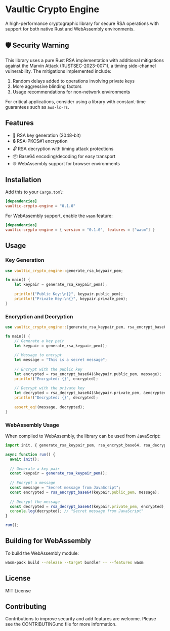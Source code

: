 # Vaultic Crypto Engine

A high-performance cryptographic library for secure RSA operations with support for both native Rust and WebAssembly environments.

## 🛡️ Security Warning

This library uses a pure Rust RSA implementation with additional mitigations against the Marvin Attack (RUSTSEC-2023-0071), a timing side-channel vulnerability. The mitigations implemented include:

1. Random delays added to operations involving private keys
2. More aggressive blinding factors
3. Usage recommendations for non-network environments

For critical applications, consider using a library with constant-time guarantees such as `aws-lc-rs`.

## Features

- 🔑 RSA key generation (2048-bit)
- 🔒 RSA-PKCS#1 encryption
- 🔓 RSA decryption with timing attack protections
- 📦 Base64 encoding/decoding for easy transport
- 🌐 WebAssembly support for browser environments

## Installation

Add this to your `Cargo.toml`:

```toml
[dependencies]
vaultic-crypto-engine = "0.1.0"
```

For WebAssembly support, enable the `wasm` feature:

```toml
[dependencies]
vaultic-crypto-engine = { version = "0.1.0", features = ["wasm"] }
```

## Usage

### Key Generation

```rust
use vaultic_crypto_engine::generate_rsa_keypair_pem;

fn main() {
    let keypair = generate_rsa_keypair_pem();
    
    println!("Public Key:\n{}", keypair.public_pem);
    println!("Private Key:\n{}", keypair.private_pem);
}
```

### Encryption and Decryption

```rust
use vaultic_crypto_engine::{generate_rsa_keypair_pem, rsa_encrypt_base64, rsa_decrypt_base64};

fn main() {
    // Generate a key pair
    let keypair = generate_rsa_keypair_pem();
    
    // Message to encrypt
    let message = "This is a secret message";
    
    // Encrypt with the public key
    let encrypted = rsa_encrypt_base64(&keypair.public_pem, message);
    println!("Encrypted: {}", encrypted);
    
    // Decrypt with the private key
    let decrypted = rsa_decrypt_base64(&keypair.private_pem, &encrypted);
    println!("Decrypted: {}", decrypted);
    
    assert_eq!(message, decrypted);
}
```

### WebAssembly Usage

When compiled to WebAssembly, the library can be used from JavaScript:

```javascript
import init, { generate_rsa_keypair_pem, rsa_encrypt_base64, rsa_decrypt_base64 } from 'vaultic-crypto-engine';

async function run() {
  await init();
  
  // Generate a key pair
  const keypair = generate_rsa_keypair_pem();
  
  // Encrypt a message
  const message = "Secret message from JavaScript";
  const encrypted = rsa_encrypt_base64(keypair.public_pem, message);
  
  // Decrypt the message
  const decrypted = rsa_decrypt_base64(keypair.private_pem, encrypted);
  console.log(decrypted); // "Secret message from JavaScript"
}

run();
```

## Building for WebAssembly

To build the WebAssembly module:

```bash
wasm-pack build --release --target bundler -- --features wasm
```

## License

MIT License

## Contributing

Contributions to improve security and add features are welcome. Please see the CONTRIBUTING.md file for more information.